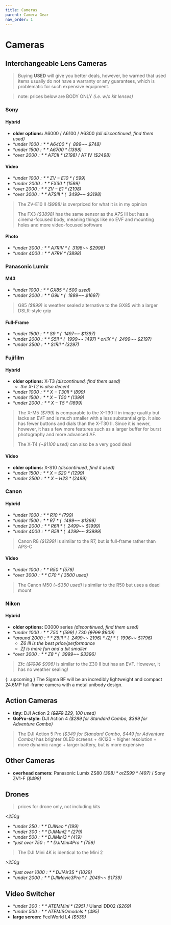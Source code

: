 ```yaml
---
title: Cameras
parent: Camera Gear
nav_order: 1
---
```

# Cameras

## Interchangeable Lens Cameras

> Buying **USED** will give you better deals, however, be warned that used items usually do not have a warranty or any guarantees, which is problematic for such expensive equipment.

> note: prices below are BODY ONLY *(i.e. w/o kit lenses)*

### Sony

#### Hybrid

- **older options:** A6000 / A6100 / A6300 *(all discontinued, find them used)*
- **under $1000:** A6400 *(~~$899~~ $748)*
- **under $1500:** A6700 *($1398)*
- **over $2000:** A7C II *($2198)* / A7 IV *($2498)*

#### Video 

- **under $1000:** ZV-E10 *(~$599)*
- **under $2000:** FX30 *($1599)*
- **over $2000:** ZV-E1 *($2198)*
- **over $3000:** A7S III *(~~$3499~~ $3198)*

> The ZV-E10 II *($998)* is overpriced for what it is in my opinion
> 
> The FX3 *($3898)* has the same sensor as the A7S III but has a cinema-focused body, meaning things like no EVF and mounting holes and more video-focused software

#### Photo

- **under $3000:** A7R IV *(~~$3198~~ $2998)*
- **under $4000:** A7R V *($3898)*

### Panasonic Lumix

#### M43

- **under $1000:** GX85 *(~$500 used)*
- **under $2000:** G9 II *(~~$1899~~ $1697)*

> G85 *($899)* is weather sealed alternative to the GX85 with a larger DSLR-style grip

#### Full-Frame

- **under $1500:** S9 *(~~$1497~~ $1397)*
- **under $2000:** S5 II *(~~$1999~~ $1497)* or IIX *(~~$2499~~ $2197)*
- **under $3500:** S1R II *($3297)*

### Fujifilm

#### Hybrid

- **older options:** X-T3 *(discontinued, find them used)*
	- *the X-T2 is also decent*
- **under $1000:** X-T30 II *($899)*
- **under $1500:** X-T50 *($1399)*
- **under $2000:** X-T5 *($1699)*

> The X-M5 *($799)* is comparable to the X-T30 II in image quality but lacks an EVF and is much smaller with a less substantial grip. It also has fewer buttons and dials than the X-T30 II. Since it is newer, however, it has a few more features such as a larger buffer for burst photography and more advanced AF. 
> 
> The X-T4 *(~$1100 used)* can also be a very good deal

#### Video

- **older options:** X-S10 *(discontinued, find it used)*
- **under $1500:** X-S20 *($1299)*
- **under $2500:** X-H2S *($2499)*


### Canon

#### Hybrid

- **under $1000:** R10 *($799)*
- **under $1500:** R7 *(~~$1499~~ $1399)*
- **under $2000:** R6 II *(~~$2499~~ $1999)*
- **under $4000:** R5 II *(~~$4299~~ $3999)*

> Canon R8 *($1299)* is similar to the R7, but is full-frame rather than APS-C

#### Video

- **under $1000:** R50 *($579)*
- **over $3000:** C70 *(~$3500 used)*

> The Canon M50 *(~$350 used)* is similar to the R50 but uses a dead mount

### Nikon

#### Hybrid

- **older options:** D3000 series *(discontinued, find them used)*
- **under $1000:** Z50 *($599)* / Z30 *(~~$709~~ $609)*
- **around $2000:** Z6 III *(~~$2499~~ $2196)* / Zf *(~~$1996~~ $1796)*
	- *Z6 III is the best price/performance*
	- *Zf is more fun and a bit smaller*
- **over $3000:** Z8 *(~~$3999~~ $3396)*

> Zfc *(~~$1096~~ $996)* is similar to the Z30 II but has an EVF. However, it has no weather sealing!

{: .upcoming }
The Sigma BF will be an incredibly lightweight and compact 24.6MP full-frame camera with a metal unibody design. 

## Action Cameras

- **tiny:** DJI Action 2 *(~~$279~~ $229, ~$100 used)*
- **GoPro-style:** DJI Action 4 *($289 for Standard Combo, $399 for Adventure Combo)*

> The DJI Action 5 Pro *($349 for Standard Combo, $449 for Adventure Combo)* has brighter OLED screens + 4K120 + higher resolution + more dynamic range + larger battery, but is more expensive

## Other Cameras

- **overhead camera:** Panasonic Lumix ZS80 *($398)* or ZS99 *($497)* / Sony ZV1-F *($498)*

## Drones

> prices for drone only, not including kits

*<250g*
- **under $250:** DJI Neo *($199)*
- **under $300:** DJI Mini 2 *($279)*
- **under $500:** DJI Mini 3 *($419)*
- **just over $750:** DJI Mini 4 Pro *($759)*

> The DJI Mini 4K is identical to the Mini 2

*>250g*
- **just over $1000:** DJI Air 3S *($1029)*
- **under $2000:** DJI Mavic 3 Pro *(~~$2049~~ $1739)*

## Video Switcher

- **under $300:** ATEM Mini *($295)* / Ulanzi DD02 *($269)*
- **under $500:** ATEM ISO models *($495)*
- **large screen:** FeelWorld L4 *($539)*